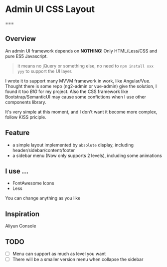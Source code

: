 # Admin UI CSS Layout
===

## Overview

An admin UI framework depends on **NOTHING**! Only HTML/Less/CSS and pure ES5 Javascript.

> it means no jQuery or something else, no need to `npm install xxx yyy` to support the UI layer.


I wrote it to support many MVVM framework in work, like Angular/Vue.
Thought there is some repo (ng2-admin or vue-admin) give the solution, I found it too *BIG* for my project.
Also the CSS framework like Bootstrap/SemanticUI may cause some confictions when I use other components
library.


It's very simple at this moment, and I don't want it become more complex, follow KISS priciple.


## Feature

- a simple layout implemented by `absolute` display, including header/sidebar/content/footer
- a sidebar menu (Now only supports 2 levels), including some animations

## I use ...

- FontAwesome Icons
- Less

You can change anything as you like

## Inspiration

Aliyun Console

## TODO

- [ ] Menu can support as much as level you want
- [ ] There will be a smaller version menu when collapse the sidebar